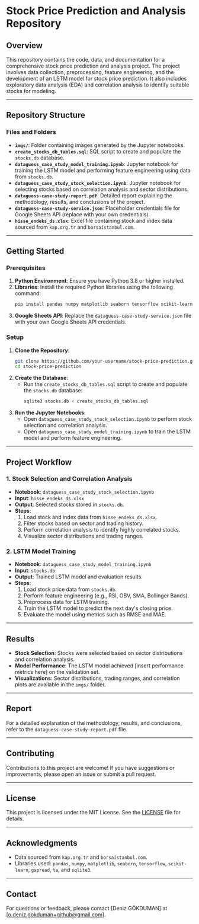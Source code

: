 # **Stock Price Prediction and Analysis Repository**

## **Overview**
This repository contains the code, data, and documentation for a comprehensive stock price prediction and analysis project. The project involves data collection, preprocessing, feature engineering, and the development of an LSTM model for stock price prediction. It also includes exploratory data analysis (EDA) and correlation analysis to identify suitable stocks for modeling.

---

## **Repository Structure**

### **Files and Folders**
- **`imgs/`**: Folder containing images generated by the Jupyter notebooks.
- **`create_stocks_db_tables.sql`**: SQL script to create and populate the `stocks.db` database.
- **`dataguess_case_study_model_training.ipynb`**: Jupyter notebook for training the LSTM model and performing feature engineering using data from `stocks.db`.
- **`dataguess_case_study_stock_selection.ipynb`**: Jupyter notebook for selecting stocks based on correlation analysis and sector distributions.
- **`dataguess-case-study-report.pdf`**: Detailed report explaining the methodology, results, and conclusions of the project.
- **`dataguess-case-study-service.json`**: Placeholder credentials file for Google Sheets API (replace with your own credentials).
- **`hisse_endeks_ds.xlsx`**: Excel file containing stock and index data sourced from `kap.org.tr` and `borsaistanbul.com`.

---

## **Getting Started**

### **Prerequisites**
1. **Python Environment**: Ensure you have Python 3.8 or higher installed.
2. **Libraries**: Install the required Python libraries using the following command:
   ```bash
   pip install pandas numpy matplotlib seaborn tensorflow scikit-learn gspread ta sqlite3
   ```
3. **Google Sheets API**: Replace the `dataguess-case-study-service.json` file with your own Google Sheets API credentials.

### **Setup**
1. **Clone the Repository**:
   ```bash
   git clone https://github.com/your-username/stock-price-prediction.git
   cd stock-price-prediction
   ```
2. **Create the Database**:
   - Run the `create_stocks_db_tables.sql` script to create and populate the `stocks.db` database:
     ```bash
     sqlite3 stocks.db < create_stocks_db_tables.sql
     ```
3. **Run the Jupyter Notebooks**:
   - Open `dataguess_case_study_stock_selection.ipynb` to perform stock selection and correlation analysis.
   - Open `dataguess_case_study_model_training.ipynb` to train the LSTM model and perform feature engineering.

---

## **Project Workflow**

### **1. Stock Selection and Correlation Analysis**
- **Notebook**: `dataguess_case_study_stock_selection.ipynb`
- **Input**: `hisse_endeks_ds.xlsx`
- **Output**: Selected stocks stored in `stocks.db`.
- **Steps**:
  1. Load stock and index data from `hisse_endeks_ds.xlsx`.
  2. Filter stocks based on sector and trading history.
  3. Perform correlation analysis to identify highly correlated stocks.
  4. Visualize sector distributions and trading ranges.

### **2. LSTM Model Training**
- **Notebook**: `dataguess_case_study_model_training.ipynb`
- **Input**: `stocks.db`
- **Output**: Trained LSTM model and evaluation results.
- **Steps**:
  1. Load stock price data from `stocks.db`.
  2. Perform feature engineering (e.g., RSI, OBV, SMA, Bollinger Bands).
  3. Preprocess data for LSTM training.
  4. Train the LSTM model to predict the next day's closing price.
  5. Evaluate the model using metrics such as RMSE and MAE.

---

## **Results**
- **Stock Selection**: Stocks were selected based on sector distributions and correlation analysis.
- **Model Performance**: The LSTM model achieved [insert performance metrics here] on the validation set.
- **Visualizations**: Sector distributions, trading ranges, and correlation plots are available in the `imgs/` folder.

---

## **Report**
For a detailed explanation of the methodology, results, and conclusions, refer to the `dataguess-case-study-report.pdf` file.

---

## **Contributing**
Contributions to this project are welcome! If you have suggestions or improvements, please open an issue or submit a pull request.

---

## **License**
This project is licensed under the MIT License. See the [LICENSE](LICENSE) file for details.

---

## **Acknowledgments**
- Data sourced from `kap.org.tr` and `borsaistanbul.com`.
- Libraries used: `pandas`, `numpy`, `matplotlib`, `seaborn`, `tensorflow`, `scikit-learn`, `gspread`, `ta`, and `sqlite3`.

---

## **Contact**
For questions or feedback, please contact [Deniz GÖKDUMAN] at [o.deniz.gokduman+github@gmail.com].
